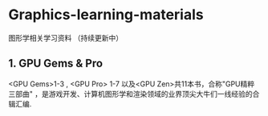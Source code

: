 # Graphics-learning-materials
图形学相关学习资料 （持续更新中）



## 1. GPU Gems & Pro

\<GPU Gems\>1-3 , \<GPU Pro\> 1-7 以及\<GPU Zen\>共11本书，合称"GPU精粹三部曲" ，是游戏开发、计算机图形学和渲染领域的业界顶尖大牛们一线经验的合辑汇编.


